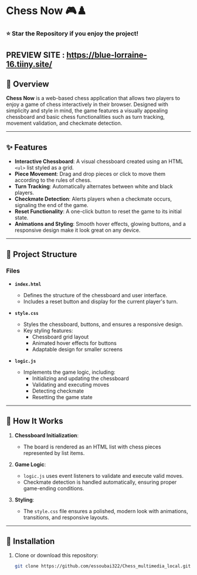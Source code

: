 
# Chess Now 🎮♟️

### ⭐ Star the Repository if you enjoy the project!
**PREVIEW SITE** : https://blue-lorraine-16.tiiny.site/
---

## 📖 Overview
**Chess Now** is a web-based chess application that allows two players to enjoy a game of chess interactively in their browser. Designed with simplicity and style in mind, the game features a visually appealing chessboard and basic chess functionalities such as turn tracking, movement validation, and checkmate detection.

---

## ✨ Features

- **Interactive Chessboard**: A visual chessboard created using an HTML `<ul>` list styled as a grid.
- **Piece Movement**: Drag and drop pieces or click to move them according to the rules of chess.
- **Turn Tracking**: Automatically alternates between white and black players.
- **Checkmate Detection**: Alerts players when a checkmate occurs, signaling the end of the game.
- **Reset Functionality**: A one-click button to reset the game to its initial state.
- **Animations and Styling**: Smooth hover effects, glowing buttons, and a responsive design make it look great on any device.

---

## 📂 Project Structure

### Files
- **`index.html`**
  - Defines the structure of the chessboard and user interface.
  - Includes a reset button and display for the current player's turn.

- **`style.css`**
  - Styles the chessboard, buttons, and ensures a responsive design.
  - Key styling features:
    - Chessboard grid layout
    - Animated hover effects for buttons
    - Adaptable design for smaller screens

- **`logic.js`**
  - Implements the game logic, including:
    - Initializing and updating the chessboard
    - Validating and executing moves
    - Detecting checkmate
    - Resetting the game state

---

## 🚀 How It Works

1. **Chessboard Initialization**:
   - The board is rendered as an HTML list with chess pieces represented by list items.

2. **Game Logic**:
   - `logic.js` uses event listeners to validate and execute valid moves.
   - Checkmate detection is handled automatically, ensuring proper game-ending conditions.

3. **Styling**:
   - The `style.css` file ensures a polished, modern look with animations, transitions, and responsive layouts.

---

## 🔧 Installation

1. Clone or download this repository:
   ```bash
   git clone https://github.com/essoubai322/Chess_multimedia_local.git

